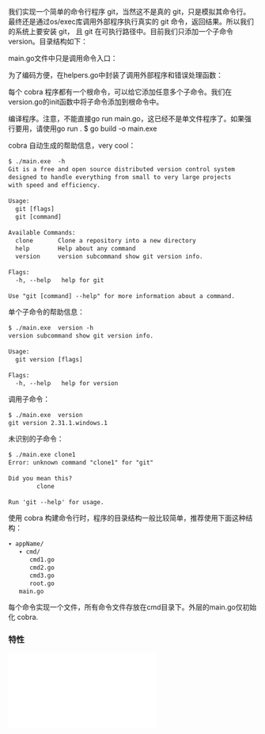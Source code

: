 
我们实现一个简单的命令行程序 git，当然这不是真的 git，只是模拟其命令行。
最终还是通过os/exec库调用外部程序执行真实的 git 命令，返回结果。所以我们的系统上要安装 git，
且 git 在可执行路径中。目前我们只添加一个子命令version。目录结构如下：

main.go文件中只是调用命令入口：

为了编码方便，在helpers.go中封装了调用外部程序和错误处理函数：

每个 cobra 程序都有一个根命令，可以给它添加任意多个子命令。我们在version.go的init函数中将子命令添加到根命令中。

编译程序。注意，不能直接go run main.go，这已经不是单文件程序了。如果强行要用，请使用go run .
$ go build -o main.exe

cobra 自动生成的帮助信息，very cool：
``` 
$ ./main.exe  -h
Git is a free and open source distributed version control system
designed to handle everything from small to very large projects
with speed and efficiency.

Usage:
  git [flags]
  git [command]

Available Commands:
  clone       Clone a repository into a new directory
  help        Help about any command
  version     version subcommand show git version info.

Flags:
  -h, --help   help for git

Use "git [command] --help" for more information about a command.

```
单个子命令的帮助信息：
``` 
$ ./main.exe  version -h
version subcommand show git version info.

Usage:
  git version [flags]

Flags:
  -h, --help   help for version

``` 
调用子命令：
``` 
$ ./main.exe  version
git version 2.31.1.windows.1
```
未识别的子命令：
``` 
$ ./main.exe clone1
Error: unknown command "clone1" for "git"

Did you mean this?
        clone

Run 'git --help' for usage.

```
使用 cobra 构建命令行时，程序的目录结构一般比较简单，推荐使用下面这种结构：
``` 
▾ appName/
   ▾ cmd/
      cmd1.go
      cmd2.go
      cmd3.go
      root.go
   main.go
```
每个命令实现一个文件，所有命令文件存放在cmd目录下。外层的main.go仅初始化 cobra.


### 特性
![img.png](imag/texing.img)



